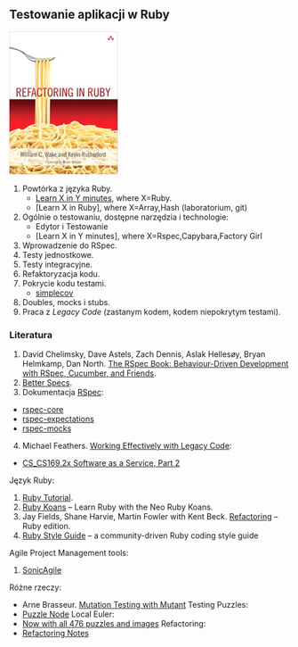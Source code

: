 ## Testowanie aplikacji w Ruby

![refactoring](images/refactoring.jpg)

1. Powtórka z języka Ruby.
   - [Learn X in Y minutes][5], where X=Ruby.
   - [Learn X in Ruby], where X=Array,Hash (laboratorium, git)
2. Ogólnie o testowaniu, dostępne narzędzia i technologie:<br>
   - Edytor i Testowanie
   - [Learn X in Y minutes], where X=Rspec,Capybara,Factory Girl
3. Wprowadzenie do RSpec.
4. Testy jednostkowe.
5. Testy integracyjne.
6. Refaktoryzacja kodu.
7. Pokrycie kodu testami.
   - [simplecov][8]
8. Doubles, mocks i stubs.
9. Praca z *Legacy Code* (zastanym kodem, kodem niepokrytym testami).


### Literatura

1. David Chelimsky, Dave Astels, Zach Dennis, Aslak Hellesøy, Bryan Helmkamp, Dan North.
   [The RSpec Book: Behaviour-Driven Development with RSpec, Cucumber, and Friends][3].
2. [Better Specs](http://betterspecs.org/).
3. Dokumentacja [RSpec](http://rspec.info/):
  - [rspec-core](https://github.com/rspec/rspec-core)
  - [rspec-expectations](https://github.com/rspec/rspec-expectations)
  - [rspec-mocks](https://github.com/rspec/rspec-mocks)
4. Michael Feathers.
   [Working Effectively with Legacy Code](http://www.amazon.com/Working-Effectively-Legacy-Michael-Feathers/dp/0131177052):
  - [CS_CS169.2x Software as a Service, Part 2](https://courses.edx.org/courses/BerkeleyX/CS_CS169.2x/1T2014/courseware/18872bac3b60453bae7c9e00f3660663/)

Język Ruby:

1. [Ruby Tutorial][4].
2. [Ruby Koans](http://rubykoans.com/) – Learn Ruby with the Neo Ruby Koans.
3. Jay Fields, Shane Harvie, Martin Fowler with Kent Beck.
   [Refactoring](http://books.google.pl/books/about/Refactoring.html?id=6jyOUrJBJHAC) – Ruby edition.
4. [Ruby Style Guide](https://github.com/bbatsov/ruby-style-guide) – a community-driven Ruby coding style guide

Agile Project Management tools:

1. [SonicAgile](https://sonicagile.com/)

Różne rzeczy:
* Arne Brasseur.
  [Mutation Testing with Mutant](http://www.sitepoint.com/mutation-testing-mutant/)
Testing Puzzles:
* [Puzzle Node](http://www.puzzlenode.com/)
Local Euler:
* [Now with all 476 puzzles and images](http://kmkeen.com/local-euler/)
Refactoring:
* [Refactoring Notes](http://ghendry.net/refactor.html)


[5]: http://learnxinyminutes.com/docs/ruby/
[1]: https://github.com/elizabrock/NSS-Syllabus-Spring-2013
[2]: http://rvm.io/rvm
[3]: http://pragprog.com/book/achbd/the-rspec-book
[4]: http://www.tutorialspoint.com/ruby/
[6]: http://tryruby.org/levels/1/challenges/0
[7]: https://www.codeschool.com/courses/testing-with-rspec
[8]: https://github.com/colszowka/simplecov
